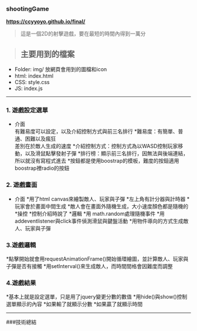 ### shootingGame
**https://ccyyoyo.github.io/final/**
>這是一個2D的射擊遊戲，要在最短的時間內得到一萬分


>## 主要用到的檔案
* Folder: img/ 放網頁會用到的圖檔和icon<br>
* html: index.html<br>
* CSS: style.css<br>
* JS: index.js<br>
***

### 1. 遊戲設定選單<br>
* 介面<br>有難易度可以設定，以及介紹控制方式與前三名排行
    *難易度：有簡單、普通、困難以及瘋狂<br>差別在於敵人生成的速度
    *介紹控制方式：控制方式為以WASD控制玩家移動，以及滑鼠點擊發射子彈
    *排行榜：顯示前三名排行，因無法與後端連結，所以就沒有寫程式進去
    *按鈕都是使用boostrap的模板，難度的按鈕適用boostrap裡radio的按鈕

### 2. 遊戲畫面<br>
* 介面
    *用了html canvas來繪製敵人、玩家與子彈
    *左上角有計分器與計時器
    *玩家會於畫面中間生成
    *敵人會在畫面外隨機生成，大小速度顏色都是隨機的
*操控
    *控制介紹時說了
*邏輯
    *用 math.random處理隨機事件
    *用addeventlistener與click事件偵測滑鼠與鍵盤活動
    *用物件導向的方式生成敵人、玩家與子彈


### 3.遊戲邏輯<br>
*點擊開始就會用requestAnimationFrame()開始循環繪圖，並計算敵人、玩家與子彈是否有接觸
*用setInterval()來生成敵人，而時間間格會因難度而調整

### 4.遊戲結果<br>
*基本上就是設定選單，只是用了jquery變更分數的數值
*用hide()與show()控制選單顯示的內容
*如果輸了就顯示分數
*如果贏了就顯示時間
***

###技術總結
